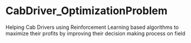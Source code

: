 # CabDriver_OptimizationProblem
Helping Cab Drivers using Reinforcement Learning based algorithms to maximize their profits by improving their decision making process on field

